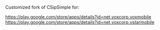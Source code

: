 Customized fork of CSipSimple for:

https://play.google.com/store/apps/details?id=net.voxcorp.voxmobile<br />
https://play.google.com/store/apps/details?id=net.voxcorp.vstarmobile
